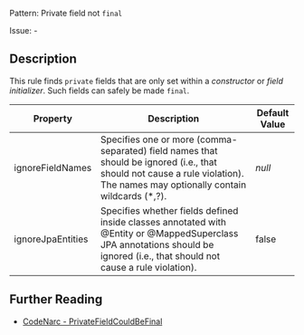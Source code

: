 Pattern: Private field not `final`

Issue: -

## Description

This rule finds `private` fields that are only set within a *constructor* or *field initializer*. Such fields can safely be made `final`.

| **Property**      | **Description**                                                                                                                                                               | **Default Value** |
| --- | --- | --- |
| ignoreFieldNames  | Specifies one or more (comma-separated) field names that should be ignored (i.e., that should not cause a rule violation). The names may optionally contain wildcards (\*,?). | *null*            |
| ignoreJpaEntities | Specifies whether fields defined inside classes annotated with @Entity or @MappedSuperclass JPA annotations should be ignored (i.e., that should not cause a rule violation). | false             |

## Further Reading

* [CodeNarc - PrivateFieldCouldBeFinal](https://codenarc.github.io/CodeNarc/codenarc-rules-design.html#privatefieldcouldbefinal-rule)